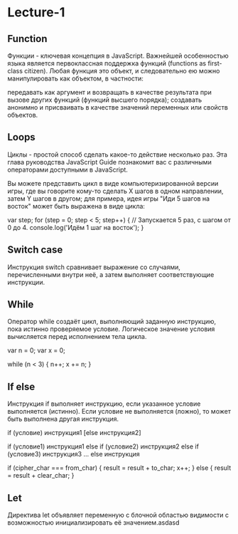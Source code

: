 # Lecture-1

## Function 

Функции - ключевая концепция в JavaScript. Важнейшей особенностью языка является первоклассная поддержка функций​ (functions as first-class citizen). Любая функция это объект, и следовательно ею можно манипулировать как объектом, в частности:

передавать как аргумент и возвращать в качестве результата при вызове других функций (функций высшего порядка);
создавать анонимно и присваивать в качестве значений переменных или свойств объектов.


## Loops 
Циклы - простой способ сделать какое-то действие несколько раз. Эта глава руководства JavaScript Guide познакомит вас с различными операторами доступными в JavaScript.

Вы можете представить цикл в виде компьютеризированной версии игры, где вы говорите кому-то сделать X шагов в одном направлении, затем Y шагов в другом; для примера, идея игры "Иди 5 шагов на восток" может быть выражена в виде цикла:

var step;
for (step = 0; step < 5; step++) {
  // Запускается 5 раз, с шагом от 0 до 4.
  console.log('Идём 1 шаг на восток');
}

 ## Switch case
Инструкция switch сравнивает выражение со случаями, перечисленными внутри неё, а затем выполняет соответствующие инструкции.


## While

Оператор while создаёт цикл, выполняющий заданную инструкцию, пока истинно проверяемое условие. Логическое значение условия вычисляется перед исполнением тела цикла.

var n = 0;
var x = 0;

while (n < 3) {
  n++;
  x += n;
}

## If else 
Инструкция if выполняет инструкцию, если указанное условие выполняется (истинно). Если условие не выполняется (ложно), то может быть выполнена другая инструкция.

if (условие)
   инструкция1
[else
   инструкция2]


   if (условие1)
   инструкция1
else if (условие2)
   инструкция2
else if (условие3)
   инструкция3
...
else
   инструкция



   if (cipher_char === from_char) {
   result = result + to_char;
   x++;
} else {
   result = result + clear_char;
}


## Let

Директива let объявляет переменную с блочной областью видимости с возможностью инициализировать её значением.asdasd